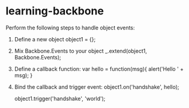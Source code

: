 learning-backbone
=================

Perform the following steps to handle object events:

1. Define a new object
    object1 = {};
    
2. Mix Backbone.Events to your object
    _.extend(object1, Backbone.Events);

3. Define a callback function:
    var hello = function(msg){
      alert('Hello ' + msg);
    }

4. Bind the callback and trigger event:
    object1.on('handshake', hello);
    
    object1.trigger('handshake', 'world');
